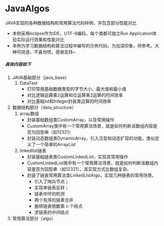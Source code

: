 # JavaAlgos
JAVA实现的各种数据结构和常用算法代码样例，并包含部分性能对比
- 本例采用eclipse作为IDE，UTF-8编码，每个类都可独立Run Application体验实际运行效果和性能对比
- 本例为学习数据结构和算法过程中编写的示例代码，为加深印象，供参考。大神可绕道，不喜勿喷，感谢支持~

##### 具体内容如下

1. JAVA基础部分（java_base）
   1. DataTest
      + 打印常用基础数据类型的字节大小、最大值和最小值
      + 对比逻辑运算乘2运算和位运算乘2运算的时间效率
      + 对比基础int和Integer封装类运算的时间效率
2. 数据结构部分（data_structure）
   1. array数组
      + 封装基础数组类CustomArray，以及常用操作
      + CustomArray类中有一个常用算法场景，就是如何判断该数组内容是否为回型串（如12321）
      + 封装动态数组类DynamicArray，引入泛型和动态扩容的功能，类似定义了一个简单的ArrayList
   2. linkedlist链表
      + 封装基础链表类CustomLinkedList，实现其常用操作
      + CustomLinkedList类中有一个常用算法场景，就是如何判断该数组内容是否为回型串（如12321）。其实现方式比数组复杂。
      + 封装了链表常用算法类LinkedListAlgo，实现几种链表的常用场景。
         - 引入了哨兵节点；
         - 实现单链表反转；
         - 链表中环的检测
         - 两个有序的链表合并
         - 删除链表倒数第 n 个结点
         - 求链表的中间结点
3. 常用算法部分（algo）

